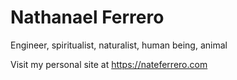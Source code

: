 # Nathanael Ferrero

Engineer, spiritualist, naturalist, human being, animal

Visit my personal site at https://nateferrero.com
